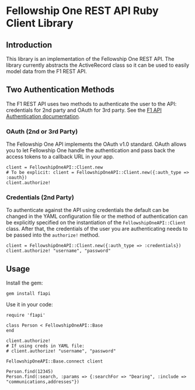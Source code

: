 Fellowship One REST API Ruby Client Library
===========================================

Introduction
------------
This library is an implementation of the Fellowship One REST API.  The library currently abstracts the ActiveRecord class so it can be used to easily model data from the F1 REST API.

Two Authentication Methods
--------------------------
The F1 REST API uses two methods to authenticate the user to the API: credentials for 2nd party and OAuth for 3rd party.  See the [F1 API Authentication documentation](http://developer.fellowshipone.com/docs/v1/Util/AuthDocs.help).

### OAuth (2nd or 3rd Party)

The Fellowship One API implements the OAuth v1.0 standard.  OAuth allows you to let Fellowship One handle the authentication and pass back the access tokens to a callback URL in your app.

    client = FellowshipOneAPI::Client.new
    # To be explicit: client = FellowshipOneAPI::Client.new({:auth_type => :oauth})
    client.authorize!

### Credentials (2nd Party)

To authenticate against the API using credentials the default can be changed in the YAML configuration file or the method of authentication can be explicitly specified on the instantiation of the `FellowshipOneAPI::Client` class.  After that, the credentials of the user you are authenticating needs to be passed into the `authorize!` method.

    client = FellowshipOneAPI::Client.new({:auth_type => :credentials})
    client.authorize! "username", "password"

Usage
-----
Install the gem:

    gem install f1api

Use it in your code:

    require 'f1api'

    class Person < FellowshipOneAPI::Base
    end

    client.authorize!
    # If using creds in YAML file:
    # client.authorize! "username", "password"

    FellowshipOneAPI::Base.connect client

    Person.find(12345)
    Person.find(:search, :params => {:searchFor => "Dearing", :include => "communications,addresses"})

